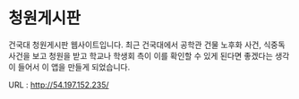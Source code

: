 # 청원게시판
건국대 청원게시판 웹사이트입니다. 최근 건국대에서 공학관 건물 노후화 사건, 식중독 사건을 보고 청원을 받고 학교나 학생회 측이 이를 확인할 수 있게 된다면 좋겠다는 생각이 들어서
이 앱을 만들게 되었습니다.

URL : http://54.197.152.235/
